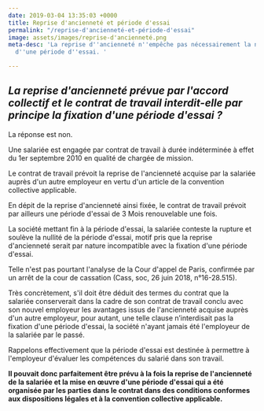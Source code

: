 ```yaml
---
date: 2019-03-04 13:35:03 +0000
title: Reprise d'ancienneté et période d'essai
permalink: "/reprise-d'ancienneté-et-période-d'essai"
image: assets/images/reprise-d'ancienneté.png
meta-desc: 'La reprise d''ancienneté n''empêche pas nécessairement la négociation
  d''une période d''essai. '

---
```

## _La reprise d'ancienneté prévue par l'accord collectif et le contrat de travail interdit-elle par principe la fixation d'une période d'essai ?_ 

La réponse est non.   
  
Une salariée est engagée par contrat de travail à durée indéterminée à effet du 1er septembre 2010 en qualité de chargée de mission.   
  
Le contrat de travail prévoit la reprise de l'ancienneté acquise par la salariée auprès d'un autre employeur en vertu d'un article de la convention collective applicable.   
  
En dépit de la reprise d'ancienneté ainsi fixée, le contrat de travail prévoit par ailleurs une période d'essai de 3 Mois renouvelable une fois.   
  
La société mettant fin à la période d'essai, la salariée conteste la rupture et soulève la nullité de la période d'essai, motif pris que la reprise d'ancienneté serait par nature incompatible avec la fixation d'une période d'essai.   
  
Telle n'est pas pourtant l'analyse de la Cour d'appel de Paris, confirmée par un arrêt de la cour de cassation (Cass, soc, 26 juin 2018, n°16-28.515).   
  
Très concrètement, s'il doit être déduit des termes du contrat que la salariée conserverait dans la cadre de son contrat de travail conclu avec son nouvel employeur les avantages issus de l'ancienneté acquise auprès d'un autre employeur, pour autant, une telle clause n’interdisait pas la fixation d'une période d'essai, la société n'ayant jamais été l'employeur de la salariée par le passé.   
  
Rappelons effectivement que la période d'essai est destinée à permettre à l'employeur d'évaluer les compétences du salarié dans son travail.   
  
**Il pouvait donc parfaitement être prévu à la fois la reprise de l'ancienneté de la salariée et la mise en œuvre d'une période d'essai qui a été organisée par les parties dans le contrat dans des conditions conformes aux dispositions légales et à la convention collective applicable.**